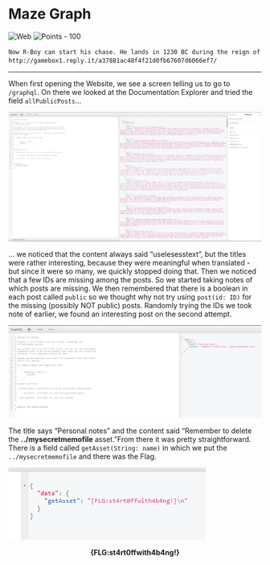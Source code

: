 # Maze Graph

![Web](https://img.shields.io/badge/Web--blue?style=for-the-badge) ![Points - 100](https://img.shields.io/badge/Points-100-9cf?style=for-the-badge)

```txt
Now R-Boy can start his chase. He lands in 1230 BC during the reign of Ramses II. In the Valley of the Temples, Zer0 has plundered Nefertiti’s tomb to resell the precious treasures on the black market. By accident, the guards catch R-Boy near the tomb. To prove he’s not a thief, he has to show his devotion to the Pharaoh by finding a secret note.
http://gamebox1.reply.it/a37881ac48f4f21d0fb67607d6066ef7/
```

---

When first opening the Website, we see a screen telling us to go to `/graphql`. On there we looked at the Documentation Explorer and tried the field `allPublicPosts`...

![allposts](./allposts.png)

... we noticed that the content always said “uselesesstext”, but the titles were rather interesting, because they were meaningful when translated - but since it were so many, we quickly stopped doing that. Then we noticed that a few IDs are missing among the posts. So we started taking notes of which posts are missing. We then remembered that there is a boolean in each post called `public` so we thought why not try using `post(id: ID)` for the missing (possibly NOT public) posts. Randomly trying the IDs we took note of earlier, we found an interesting post on the second attempt.

![interestingpost](./interestingpost.png)

The title says “Personal notes” and the content said “Remember to delete the **../mysecretmemofile** asset.”From there it was pretty straightforward. There is a field called `getAsset(String: name)` in which we put the `../mysecretmemofile` and there was the Flag.

![mysecretmemofile](./mysecretmemofile.png)



<center><b>{FLG:st4rt0ffwith4b4ng!}</b></center>

